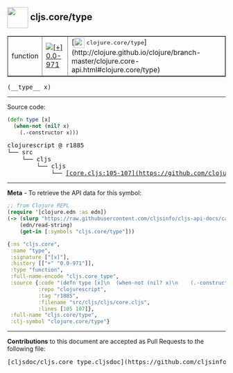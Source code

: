 ## <img width="48px" valign="middle" src="http://i.imgur.com/Hi20huC.png"> cljs.core/type

 <table border="1">
<tr>

<td>function</td>
<td><a href="https://github.com/cljsinfo/cljs-api-docs/tree/0.0-971"><img valign="middle" alt="[+] 0.0-971" src="https://img.shields.io/badge/+-0.0--971-lightgrey.svg"></a> </td>
<td>
[<img height="24px" valign="middle" src="http://i.imgur.com/1GjPKvB.png"> <samp>clojure.core/type</samp>](http://clojure.github.io/clojure/branch-master/clojure.core-api.html#clojure.core/type)
</td>
</tr>
</table>

 <samp>
(__type__ x)<br>
</samp>

---





Source code:

```clj
(defn type [x]
  (when-not (nil? x)
    (.-constructor x)))
```

 <pre>
clojurescript @ r1885
└── src
    └── cljs
        └── cljs
            └── <ins>[core.cljs:105-107](https://github.com/clojure/clojurescript/blob/r1885/src/cljs/cljs/core.cljs#L105-L107)</ins>
</pre>


---

__Meta__ - To retrieve the API data for this symbol:

```clj
;; from Clojure REPL
(require '[clojure.edn :as edn])
(-> (slurp "https://raw.githubusercontent.com/cljsinfo/cljs-api-docs/catalog/cljs-api.edn")
    (edn/read-string)
    (get-in [:symbols "cljs.core/type"]))
```

```clj
{:ns "cljs.core",
 :name "type",
 :signature ["[x]"],
 :history [["+" "0.0-971"]],
 :type "function",
 :full-name-encode "cljs.core_type",
 :source {:code "(defn type [x]\n  (when-not (nil? x)\n    (.-constructor x)))",
          :repo "clojurescript",
          :tag "r1885",
          :filename "src/cljs/cljs/core.cljs",
          :lines [105 107]},
 :full-name "cljs.core/type",
 :clj-symbol "clojure.core/type"}

```

---

__Contributions__ to this document are accepted as Pull Requests to the following file:

 <pre>
[cljsdoc/cljs.core_type.cljsdoc](https://github.com/cljsinfo/cljs-api-docs/blob/master/cljsdoc/cljs.core_type.cljsdoc)
</pre>

